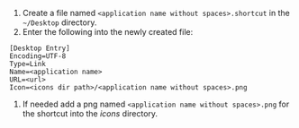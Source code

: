 1. Create a file named `<application name without spaces>.shortcut` in the `~/Desktop` directory.
1. Enter the following into the newly created file:
```
[Desktop Entry]
Encoding=UTF-8
Type=Link
Name=<application name>
URL=<url>
Icon=<icons dir path>/<application name without spaces>.png
```
1. If needed add a png named `<application name without spaces>.png` for the shortcut into the *icons* directory.
